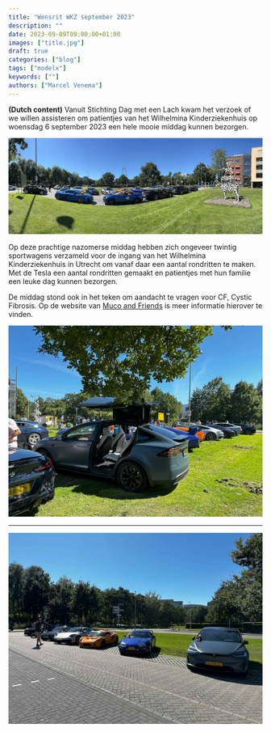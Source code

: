 ```yaml
---
title: "Wensrit WKZ september 2023"
description: ""
date: 2023-09-09T09:00:00+01:00
images: ["title.jpg"]
draft: true
categories: ["blog"]
tags: ["modelx"]
keywords: [""]
authors: ["Marcel Venema"]
---
```


**(Dutch content)** Vanuit Stichting Dag met een Lach kwam het verzoek of we willen assisteren om patientjes van het Wilhelmina Kinderziekenhuis op woensdag 6 september 2023 een hele mooie middag kunnen bezorgen. 

![image](title.jpg)

Op deze prachtige nazomerse middag hebben zich ongeveer twintig sportwagens verzameld voor de ingang van het Wilhelmina Kinderziekenhuis in Utrecht om vanaf daar een aantal rondritten te maken. Met de Tesla een aantal rondritten gemaakt en patientjes met hun familie een leuke dag kunnen bezorgen. 

De middag stond ook in het teken om aandacht te vragen voor CF, Cystic Fibrosis. Op de website van [Muco and Friends](https://mucofriends.com) is meer informatie hierover te vinden.  

![image](wkz0609-02.jpg)

***

![image](wkz0609-04.jpg)

